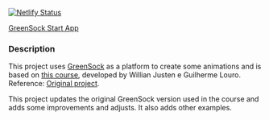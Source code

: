 [![Netlify Status](https://api.netlify.com/api/v1/badges/3d15893e-550d-44df-b8da-ee720c4a2259/deploy-status)](https://app.netlify.com/sites/greensock-start/deploys)

[GreenSock Start App](https://greensock-start.netlify.app/)

### Description

This project uses [GreenSock](https://greensock.com/) as a platform to create some animations and is based on [this course](https://www.udemy.com/course/aprenda-a-criar-sites-animados-com-greensock/), developed by Willian Justen e Guilherme Louro. Reference: [Original project](https://github.com/willianjusten/greensock-course).

This project updates the original GreenSock version used in the course and adds some improvements and adjusts. It also adds other examples.